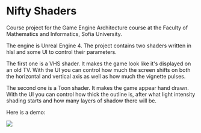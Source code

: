 # Nifty Shaders

Course project for the Game Engine Architecture course at the Faculty of Mathematics and Informatics, Sofia University.

The engine is Unreal Engine 4.
The project contains two shaders written in hlsl and some UI to control their parameters.

The first one is a VHS shader. It makes the game look like it's displayed on an old TV. 
With the UI you can control how much the screen shifts on both the horizontal and vertical axis as well as how much the vignette pulses.

The second one is a Toon shader. It makes the game appear hand drawn.
With the UI you can control how thick the outline is, after what light intensity shading starts and how many layers of shadow there will be.

Here is a demo:

<img src="./Video/Nifty_Shaders_Preview.gif">
